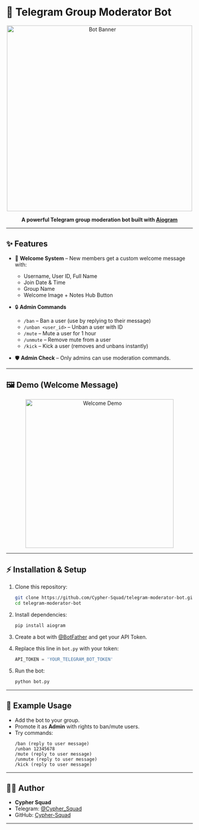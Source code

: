 # 🚀 Telegram Group Moderator Bot  

<p align="center">
  <img src="https://i.ibb.co/zVVZ845q/welcome-image.jpg" alt="Bot Banner" width="500"/>
</p>

<p align="center">
  <b>A powerful Telegram group moderation bot built with <a href="https://docs.aiogram.dev/">Aiogram</a></b>  
</p>

---

## ✨ Features

- 🎉 **Welcome System** – New members get a custom welcome message with:
  - Username, User ID, Full Name
  - Join Date & Time  
  - Group Name  
  - Welcome Image + Notes Hub Button  

- 🔒 **Admin Commands**  
  - `/ban` – Ban a user (use by replying to their message)  
  - `/unban <user_id>` – Unban a user with ID  
  - `/mute` – Mute a user for 1 hour  
  - `/unmute` – Remove mute from a user  
  - `/kick` – Kick a user (removes and unbans instantly)  

- 🛡️ **Admin Check** – Only admins can use moderation commands.  

---

## 🖼️ Demo (Welcome Message)
<p align="center">
  <img src="https://i.ibb.co/zVVZ845q/welcome-image.jpg" alt="Welcome Demo" width="400"/>
</p>

---

## ⚡ Installation & Setup

1. Clone this repository:
   ```bash
   git clone https://github.com/Cypher-Squad/telegram-moderator-bot.git
   cd telegram-moderator-bot
   ```

2. Install dependencies:
   ```bash
   pip install aiogram
   ```

3. Create a bot with [@BotFather](https://t.me/BotFather) and get your API Token.  

4. Replace this line in `bot.py` with your token:
   ```python
   API_TOKEN = 'YOUR_TELEGRAM_BOT_TOKEN'
   ```

5. Run the bot:
   ```bash
   python bot.py
   ```

---

## 📜 Example Usage

- Add the bot to your group.  
- Promote it as **Admin** with rights to ban/mute users.  
- Try commands:  
  ```
  /ban (reply to user message)
  /unban 12345678
  /mute (reply to user message)
  /unmute (reply to user message)
  /kick (reply to user message)
  ```

---

## 👨‍💻 Author
- **Cypher Squad**  
- Telegram: [@Cypher_Squad](https://t.me/GODXGENSHIN)  
- GitHub: [Cypher-Squad](https://github.com/Cypher-Squad)  

---
